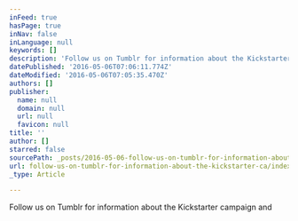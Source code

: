 ```yaml
---
inFeed: true
hasPage: true
inNav: false
inLanguage: null
keywords: []
description: 'Follow us on Tumblr for information about the Kickstarter campaign and '
datePublished: '2016-05-06T07:06:11.774Z'
dateModified: '2016-05-06T07:05:35.470Z'
authors: []
publisher:
  name: null
  domain: null
  url: null
  favicon: null
title: ''
author: []
starred: false
sourcePath: _posts/2016-05-06-follow-us-on-tumblr-for-information-about-the-kickstarter-ca.md
url: follow-us-on-tumblr-for-information-about-the-kickstarter-ca/index.html
_type: Article

---
```

Follow us on Tumblr for information about the Kickstarter campaign and